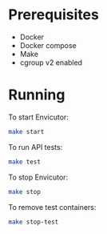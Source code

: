 # Prerequisites

- Docker
- Docker compose
- Make
- cgroup v2 enabled

# Running

To start Envicutor:

```bash
make start
```

To run API tests:

```bash
make test
```

To stop Envicutor:

```bash
make stop
```

To remove test containers:

```bash
make stop-test
```
